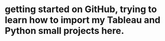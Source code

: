 # getting started on GitHub, trying to learn how to import my Tableau and Python small projects here.

